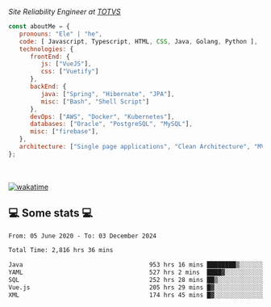 <p><em>Site Reliability Engineer at <a href="https://www.totvs.com/">TOTVS</a></br>
</em></p>


```javascript
const aboutMe = {
   pronouns: "Ele" | "he",
   code: [ Javascript, Typescript, HTML, CSS, Java, Golang, Python ],
   technologies: {
      frontEnd: {
         js: ["VueJS"],
         css: ["Vuetify"]
      },
      backEnd: {
         java: ["Spring", "Hibernate", "JPA"],
         misc: ["Bash", "Shell Script"]
      },
      devOps: ["AWS", "Docker", "Kubernetes"],
      databases: ["Oracle", "PostgreSQL", "MySQL"],
      misc: ["firebase"],
   },
   architecture: ["Single page applications", "Clean Architecture", "MVC", "Microservices"],
};
```
</br></br>
[![wakatime](https://wakatime.com/badge/user/a3a8ed06-d304-4d6b-bc86-4adc418cdea7.svg)](https://wakatime.com/@a3a8ed06-d304-4d6b-bc86-4adc418cdea7)
<h2>💻 Some stats 💻</h2>

<!--START_SECTION:waka-->

```txt
From: 05 June 2020 - To: 03 December 2024

Total Time: 2,816 hrs 36 mins

Java                                   953 hrs 16 mins ████████▒░░░░░░░░░░░░░░░░   33.84 %
YAML                                   527 hrs 2 mins  ████▓░░░░░░░░░░░░░░░░░░░░   18.71 %
SQL                                    252 hrs 28 mins ██▒░░░░░░░░░░░░░░░░░░░░░░   08.96 %
Vue.js                                 205 hrs 29 mins █▓░░░░░░░░░░░░░░░░░░░░░░░   07.30 %
XML                                    174 hrs 45 mins █▓░░░░░░░░░░░░░░░░░░░░░░░   06.20 %
```

<!--END_SECTION:waka-->
